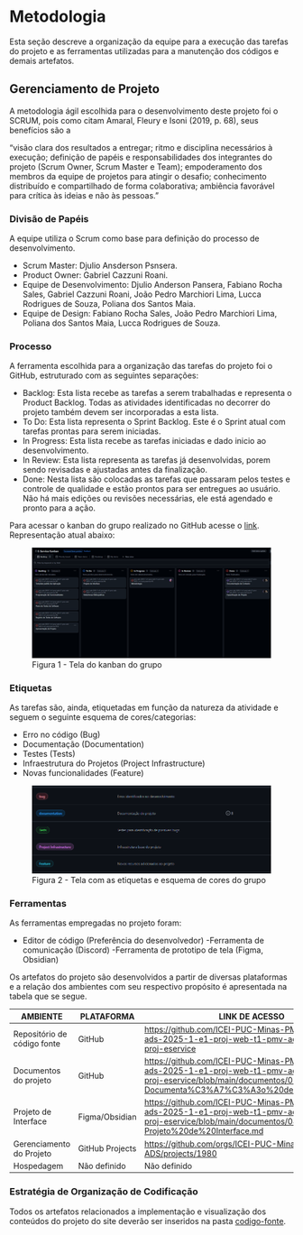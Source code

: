 
# Metodologia

Esta seção descreve a organização da equipe para a execução das tarefas do projeto e as ferramentas utilizadas para a manutenção dos códigos e demais artefatos.


## Gerenciamento de Projeto
A metodologia ágil escolhida para o desenvolvimento deste projeto foi o SCRUM, pois como citam Amaral, Fleury e Isoni (2019, p. 68), seus benefícios são a

“visão clara dos resultados a entregar; ritmo e disciplina necessários à execução; definição de papéis e responsabilidades dos integrantes do projeto (Scrum Owner, Scrum Master e Team); empoderamento dos membros da equipe de projetos para atingir o desafio; conhecimento distribuído e compartilhado de forma colaborativa; ambiência favorável para crítica às ideias e não às pessoas.”

### Divisão de Papéis

A equipe utiliza o Scrum como base para definição do processo de desenvolvimento.

- Scrum Master: Djulio Ansderson Psnsera.
- Product Owner: Gabriel Cazzuni Roani.
- Equipe de Desenvolvimento: Djulio Anderson Pansera, Fabiano Rocha Sales, Gabriel Cazzuni Roani, João Pedro Marchiori Lima, Lucca Rodrigues de Souza, Poliana dos Santos Maia.
- Equipe de Design: Fabiano Rocha Sales, João Pedro Marchiori Lima, Poliana dos Santos Maia, Lucca Rodrigues de Souza.

### Processo

A ferramenta escolhida para a organização das tarefas do projeto foi o GitHub, estruturado com as seguintes separações:
- Backlog: Esta lista recebe as tarefas a serem trabalhadas e representa o Product Backlog. Todas as atividades identificadas no decorrer do projeto também devem ser incorporadas a esta lista. 
- To Do: Esta lista representa o Sprint Backlog. Este é o Sprint atual com tarefas prontas para serem iniciadas. 
- In Progress: Esta lista recebe as tarefas iniciadas e dado inicio ao desenvolvimento.
- In Review: Esta lista representa as tarefas já desenvolvidas, porem sendo revisadas e ajustadas antes da finalização.
- Done: Nesta lista são colocadas as tarefas que passaram pelos testes e controle de qualidade e estão prontos para ser entregues ao usuário. Não há mais edições ou revisões necessárias, ele está agendado e pronto para a ação.

Para acessar o kanban do grupo realizado no GitHub acesse o [link](https://github.com/orgs/ICEI-PUC-Minas-PMV-ADS/projects/1980).
Representação atual abaixo:
<figure> 
  <img src="img/Kanban.png"    
    <figcaption>Figura 1 - Tela do kanban do grupo</figcaption>
</figure> 

### Etiquetas
<p>As tarefas são, ainda, etiquetadas em função da natureza da atividade e seguem o seguinte esquema de cores/categorias:</p>

<ul>
  <li>Erro no código (Bug)</li>
  <li>Documentação (Documentation)</li>
  <li>Testes (Tests)</li>
  <li>Infraestrutura do Projetos (Project Infrastructure)</li>
  <li>Novas funcionalidades (Feature)</li>
</ul>

<figure> 
  <img src="img/Etiquetas.png"
    <figcaption>Figura 2 - Tela com as etiquetas e esquema de cores do grupo</figcaption>
</figure> 
  
### Ferramentas
As ferramentas empregadas no projeto foram:
- Editor de código (Preferência do desenvolvedor)
-Ferramenta de comunicação (Discord)
-Ferramenta de prototipo de tela (Figma, Obsidian)

Os artefatos do projeto são desenvolvidos a partir de diversas plataformas e a relação dos ambientes com seu respectivo propósito é apresentada na tabela que se segue.

| AMBIENTE                            | PLATAFORMA                               | LINK DE ACESSO                                                                                                                                                           |
|-------------------------------------|------------------------------------      |--------------------------------------------------------------------------------------------------------------------------------------------------------------------------|
| Repositório de código fonte         | GitHub                                   | https://github.com/ICEI-PUC-Minas-PMV-ADS/pmv-ads-2025-1-e1-proj-web-t1-pmv-ads-2025-1-e1-proj-eservice                                                                  |
| Documentos do projeto               | GitHub                                   | https://github.com/ICEI-PUC-Minas-PMV-ADS/pmv-ads-2025-1-e1-proj-web-t1-pmv-ads-2025-1-e1-proj-eservice/blob/main/documentos/01-Documenta%C3%A7%C3%A3o%20de%20Contexto.md|
| Projeto de Interface                | Figma/Obsidian                           | https://github.com/ICEI-PUC-Minas-PMV-ADS/pmv-ads-2025-1-e1-proj-web-t1-pmv-ads-2025-1-e1-proj-eservice/blob/main/documentos/04-Projeto%20de%20Interface.md              |
| Gerenciamento do Projeto            | GitHub Projects                          | https://github.com/orgs/ICEI-PUC-Minas-PMV-ADS/projects/1980                                                                                                             |
| Hospedagem                          | Não definido                             | Não definido                                                                                                                                                             |


### Estratégia de Organização de Codificação 

Todos os artefatos relacionados a implementação e visualização dos conteúdos do projeto do site deverão ser inseridos na pasta [codigo-fonte](https://github.com/ICEI-PUC-Minas-PMV-ADS/pmv-ads-2025-1-e1-proj-web-t1-pmv-ads-2025-1-e1-proj-eservice/tree/main/codigo-fonte).
